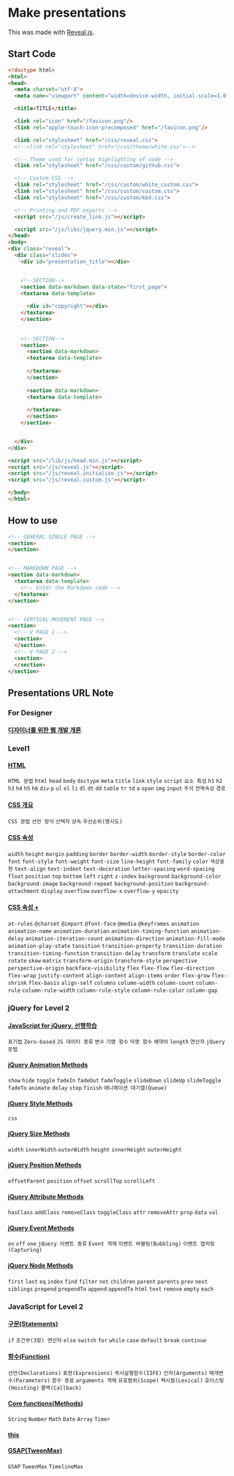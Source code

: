 # Make presentations

This was made with [Reveal.js](https://github.com/hakimel/reveal.js/).

## Start Code

```html
<!doctype html>
<html>
<head>
  <meta charset="utf-8">
  <meta name="viewport" content="width=device-width, initial-scale=1.0, maximum-scale=1.0, user-scalable=no">

  <title>TITLE</title>

  <link rel="icon" href="/favicon.png"/>
  <link rel="apple-touch-icon-precomposed" href="/favicon.png"/>

  <link rel="stylesheet" href="/css/reveal.css">
  <!--<link rel="stylesheet" href="/css/theme/white.css">-->

  <!-- Theme used for syntax highlighting of code -->
  <link rel="stylesheet" href="/css/custom/github.css">

  <!-- Custom CSS -->
  <link rel="stylesheet" href="/css/custom/white_custom.css">
  <link rel="stylesheet" href="/css/custom/custom.css">
  <link rel="stylesheet" href="/css/custom/kbd.css">

  <!-- Printing and PDF exports -->
  <script src="/js/create_link.js"></script>

  <script src="/js/libs/jquery.min.js"></script>
</head>
<body>
<div class="reveal">
  <div class="slides">
    <div id="presentation_title"></div>


    <!--SECTION-->
    <section data-markdown data-state="first_page">
    <textarea data-template>
    
      <div id="copyright"></div>
    </textarea>
    </section>
    
    
    <!--SECTION-->
    <section>
      <section data-markdown>
      <textarea data-template>
        
      </textarea>
      </section>
      
      <section data-markdown>
      <textarea data-template>
      
      </textarea>
      </section>
    </section>


  </div>
</div>

<script src="/lib/js/head.min.js"></script>
<script src="/js/reveal.js"></script>
<script src="/js/reveal.initialize.js"></script>
<script src="/js/reveal.custom.js"></script>

</body>
</html>
```

## How to use

```html
<!-- GENERAL SINGLE PAGE -->
<section>
</section>


<!-- MARKDOWN PAGE -->
<section data-markdown>
  <textarea data-template>
    <!-- Enter the Markdown code -->
  </textarea>
</section>


<!-- VERTICAL MOVEMENT PAGE -->
<section>
  <!-- V PAGE 1 -->
  <section>
  </section>
  <!-- V PAGE 2 -->
  <section>
  </section>
</section>
```

## Presentations URL Note

### For Designer

#### [디자이너를 위한 웹 개발 개론](https://parkyoungwoong.github.io/setPresentation/presentations/special/for_designer/)

### Level1

#### [HTML](https://parkyoungwoong.github.io/setPresentation/presentations/level1/html/)

`HTML 문법` `html` `head` `body` `doctype` `meta` `title` `link` `style` `script` `요소 특성` `h1` `h2` `h3` `h4` `h5` `h6` `div` `p` `ul` `ol` `li` `dl` `dt` `dd` `table` `tr` `td` `a` `span` `img` `input` `주석` `전역속성` `경로`  

#### [CSS 개요](https://parkyoungwoong.github.io/setPresentation/presentations/level1/css/summary)

`CSS 문법` `선언 방식` `선택자` `상속` `우선순위(명시도)`

#### [CSS 속성](https://parkyoungwoong.github.io/setPresentation/presentations/level1/css/properties)

`width` `height` `margin` `padding` `border` `border-width` `border-style` `border-color` `font` `font-style` `font-weight` `font-size` `line-height` `font-family` `color` `색상표현` `text-align` `text-indent` `text-decoration` `letter-spacing` `word-spacing` `float` `position` `top` `bottom` `left` `right` `z-index` `background` `background-color` `background-image` `background-repeat` `background-position` `background-attachment` `display` `overflow` `overflow-x` `overflow-y` `opacity`

#### [CSS 속성 +](https://parkyoungwoong.github.io/setPresentation/presentations/level2/css3)

`at-rules` `@charset` `@import` `@font-face` `@media` `@keyframes` `animation` `animation-name` `animation-duration` `animation-timing-function` `animation-delay` `animation-iteration-count` `animation-direction` `animation-fill-mode` `animation-play-state` `tansition` `transition-property` `transition-duration` `transition-timing-function` `transition-delay` `transform` `translate` `scale` `rotate` `skew` `matrix` `transform-origin` `transform-style` `perspective` `perspective-origin` `backface-visibility` `flex` `flex-flow` `flex-direction` `flex-wrap` `justify-content` `align-content` `align-items` `order` `flex-grow` `flex-shrink` `flex-basis` `align-self` `columns` `column-width` `column-count` `column-rule` `column-rule-width` `column-rule-style` `column-rule-color` `column-gap`

### jQuery for Level 2

#### [JavaScript for jQuery, 선행학습](https://parkyoungwoong.github.io/setPresentation/presentations/level2/jquery/prior_learning)

`표기법` `Zero-based` `JS 데이터 종류` `변수` `기명 함수` `익명 함수` `예약어` `length` `연산자` `jQuery 문법`

#### [jQuery Animation Methods](https://parkyoungwoong.github.io/setPresentation/presentations/level2/jquery/animation)

`show` `hide` `toggle` `fadeIn` `fadeOut` `fadeToggle` `slideDown` `slideUp` `slideToggle` `fadeTo` `animate` `delay` `stop` `finish` `애니메이션 대기열(Queue)`

#### [jQuery Style Methods](https://parkyoungwoong.github.io/setPresentation/presentations/level2/jquery/style)

`css`

#### [jQuery Size Methods](https://parkyoungwoong.github.io/setPresentation/presentations/level2/jquery/size)

`width` `innerWidth` `outerWidth` `height` `innerHeight` `outerHeight`

#### [jQuery Position Methods](https://parkyoungwoong.github.io/setPresentation/presentations/level2/jquery/position)

`offsetParent` `position` `offset` `scrollTop` `scrollLeft`

#### [jQuery Attribute Methods](https://parkyoungwoong.github.io/setPresentation/presentations/level2/jquery/attribute)

`hasClass` `addClass` `removeClass` `toggleClass` `attr` `removeAttr` `prop` `data` `val`

#### [jQuery Event Methods](https://parkyoungwoong.github.io/setPresentation/presentations/level2/jquery/event)

`on` `off` `one` `jQuery 이벤트 종류` `Event 객체` `이벤트 버블링(Bubbling)` `이벤트 캡처링(Capturing)`
 
#### [jQuery Node Methods](https://parkyoungwoong.github.io/setPresentation/presentations/level2/jquery/node)

`first` `last` `eq` `index` `find` `filter` `not` `children` `parent` `parents` `prev` `next` `siblings` `prepend` `prependTo` `append` `appendTo` `html` `text` `remove` `empty` `each`

### JavaScript for Level 2

#### [구문(Statements)](https://parkyoungwoong.github.io/setPresentation/presentations/level2/javascript/statements)

`if` `조건부(3항) 연산자` `else` `switch` `for` `while` `case` `default` `break` `continue`

#### [함수(Function)](https://parkyoungwoong.github.io/setPresentation/presentations/level2/javascript/function)
                
`선언(Declarations)` `표현(Expressions)` `즉시실행함수(IIFE)` `인자(Arguments)` `매개변수(Parameters)` `함수 종료` `arguments 객체` `유효범위(Scope)` `렉시컬(Lexical)` `호이스팅(Hoisting)` `콜백(Callback)`

#### [Core functions(Methods)](https://parkyoungwoong.github.io/setPresentation/presentations/level2/javascript/core_functions)

`String` `Number` `Math` `Date` `Array` `Timer`

#### [this](https://parkyoungwoong.github.io/setPresentation/presentations/level2/javascript/this)

#### [GSAP(TweenMax)](https://parkyoungwoong.github.io/setPresentation/presentations/level2/libraries/gsap)

`GSAP` `TweenMax` `TimelineMax`
